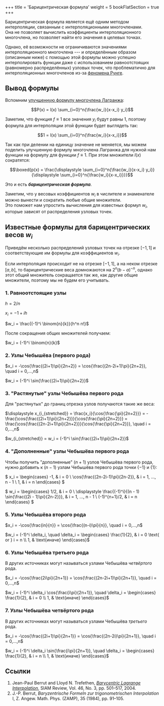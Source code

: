 +++
title = 'Барицентрическая формула'
weight = 5
bookFlatSection = true
+++

Барицентрическая формула является ещё одним методом интерполяции, связанным с интерполяционными многочленами.\
Она не позволяет вычислить коэффициенты интерполяционного многочлена, но позволяет найти его значения в целевых точках.

Однако, её возможности не ограничиваются значениями интерполяционного многочлена --- и определённым образом (описанным ниже) с помощью этой формулы можно успешно интерполировать функции даже с использованием равноотстоящих (равномерно распределённых) узловых точек, что проблематично для интерполяционных многочленов из-за [феномена Рунге](https://ru.wikipedia.org/wiki/Феномен_Рунге).

## Вывод формулы 

Вспомним [улучшенную формулу многочлена Лагранжа](../polynomials/imp_lagrange.md):

$$P(x) = l(x) \sum_{i=0}^n{\frac{w_i}{x-x_i} y_i}$$

Заметим, что функция $f \equiv 1$ все значения $y_i$ будут равны 1, поэтому формула для интерполяции этой функции будет выглядеть так:

$$1 = l(x) \sum_{i=0}^n{\frac{w_i}{x-x_i}}$$

Так как при делении на единицу значение не меняется, мы можем поделить улучшенную формулу многочлена Лагранжа для нужной нам функции на формулу для функции $f \equiv 1$. При этом множители $l(x)$ сократятся:

$$\boxed{p(x) = \frac{\displaystyle \sum_{i=0}^n{\frac{w_i}{x-x_i} y_i}}{\displaystyle \sum_{i=0}^n{\frac{w_i}{x-x_i}}}}$$

Это и есть ***барицентрическая формула***.

Заметим, что у весовых коэффициентов $w_i$ в числителе и знаменателе можно вынести и сократить любые общие множители.\
Это поможет нам упростить вычисления для известных формул $w_i$, которые зависят от распределения узловых точек.

## Известные формулы для барицентрических весов $w_i$

Приведём несколько распределений узловых точек на отрезке $[-1, 1]$ и соответствующие им формулы для коэффициентов $w_i$.

Если интерполяция происходит не на отрезке $[-1, 1]$, а на неком отрезке $[a, b]$, то барицентрические веса домножаются на $2^n(b-a)^{-n}$, однако этот общий множитель сокращается так же, как другие общие множители, поэтому мы не будем его учитывать.

### 1. Равноотстоящие узлы

$h = 2/n$

$x_i = -1 + ih$

$w_i = \frac{(-1)^i \binom{n}{k}}{h^n n!}$

После сокращения общих множителей получаем:

$w_i = (-1)^i \binom{n}{k}$

### 2. Узлы Чебышёва (первого рода)

$x_i = -\cos{\frac{(2i+1)\pi}{2n+2}} = \cos{\frac{(2n-2i+1)\pi}{2n+2}}, \quad i = 0,...,n$

$w_i = (-1)^i \sin{\frac{(2i+1)\pi}{2n+2}}$

### 3. "Растянутые" узлы Чебышёва первого рода

Для "растянутых" до границ отрезка узлов получаются такие же веса:

$\displaystyle x_{i_{stretched}} = \frac{x_i}{\cos{\frac{\pi}{2n+2}}} = -
\frac{\cos{\frac{(2i+1)\pi}{2n+2}}}{\cos{\frac{\pi}{2n+2}}} = \frac{\cos{\frac{(2n-2i+1)\pi}{2n+2}}}{\cos{\frac{\pi}{2n+2}}}, \quad i = 0,...,n$

$w_{i_{stretched}} = w_i = (-1)^i \sin{\frac{(2i+1)\pi}{2n+2}}$

### 4. "Дополненные" узлы Чебышёва первого рода

Чтобы получить "дополненные" $(n+1)$ узлов Чебышёва первого рода, нужно добавить к $(n-1)$ узлам Чебышёва первого рода точки $\{-1\}$ и $\{1\}$:

$
x_i =
\begin{cases}
	-1, & i = 0 \\
	\cos{\frac{(2n-2i-1)\pi}{2n-2}}, & i = 1, ..., n - 1 \\
	1, & i = n
\end{cases}
$

$
w_i =
\begin{cases}
	1/2, & i = 0 \\
	\displaystyle \frac{(-1)^i}{(n - 1) \sin{\frac{(2i - 1)\pi}{2n-2}}}, & i = 1, ..., n - 1 \\
	(-1)^{n+1}/2, & i = n
\end{cases}
$

### 5. Узлы Чебышёва второго рода

$x_i = -\cos{\frac{in}{n}} = \cos{\frac{(n-i)\pi}{n}}, \quad i = 0,...,n$

$w_i = (-1)^i \delta_i, \quad \delta_i =
\begin{cases}
	\frac{1}{2}, & i = 0 \text{ or } i = n \\
	1, & \text{иначе}
\end{cases}$

### 6. Узлы Чебышёва третьего рода

В других источниках могут называться узлами Чебышёва *четвёртого* рода.

$x_i = -\cos{\frac{2i\pi}{2n+1}} = \cos{\frac{(2n-2i+1)\pi}{2n+1}}, \quad i = 0,...,n$

$w_i = (-1)^i \delta_i \cos{\frac{i\pi}{2n+1}}, \quad \delta_i =
\begin{cases}
	\frac{1}{2}, & i = 0 \\
	1, & \text{иначе}
\end{cases}$

### 7. Узлы Чебышёва четвёртого рода

В других источниках могут называться узлами Чебышёва *третьего* рода.

$x_i = -\cos{\frac{(2i+1)\pi}{2n+1}} = \cos{\frac{(2n-2i)\pi}{2n+1}}, \quad i = 0,...,n$

$w_i = (-1)^i \delta_i \sin{\frac{i\pi}{2n+1}}, \quad \delta_i =
\begin{cases}
	\frac{1}{2}, & i = n \\
	1, & \text{иначе}
\end{cases}$

## Ссылки

1. Jean-Paul Berrut and Lloyd N. Trefethen, [*Barycentric Lagrange Interpolation*](https://people.maths.ox.ac.uk/trefethen/barycentric.pdf), SIAM Review, Vol. 46, No. 3, pp. 501–517, 2004.
2. J.-P. Berrut, *Baryzentrische Formeln zur trigonometrischen Interpolation* I, Z. Angew. Math. Phys. (ZAMP), 35 (1984), pp. 91–105.